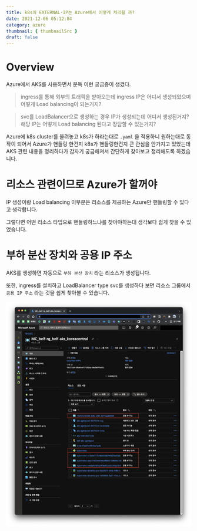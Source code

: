 ```yaml
---
title: k8s의 EXTERNAL-IP는 Azure에서 어떻게 처리될 까?
date: 2021-12-06 05:12:84
category: azure
thumbnail: { thumbnailSrc }
draft: false
---
```


# Overview

Azure에서 AKS를 사용하면서 문득 이런 궁금증이 생겼다.

> ingress를 통해 외부의 트래픽을 받아오는데 ingress IP은 어디서 생성되었으며 어떻게 Load balancing이 되는거지?

> svc를 LoadBalancer으로 생성하는 경우 IP가 생성되는데 어디서 생성된거지? 해당 IP는 어떻게 Load balancing 된다고 장담할 수 있는거지?

Azure에 k8s cluster를 올려놓고 k8s가 하라는대로 `.yaml` 을 적용하니 원하는대로 동작이 되어서 Azure가 핸들링 한건지 k8s가 핸들링한건지 큰 관심을 안가지고 있었는데 AKS 관련 내용을 정리하다가 갑자기 궁금해져서 간단하게 찾아보고 정리해도록 하겠습니다.

# 리소스 관련이므로 Azure가 할꺼야

IP 생성이랑 Load balancing 이부분은 리소스를 제공하는 Azure만 핸들링할 수 있다고 생각합니다.

그렇다면 어떤 리소스 타입으로 핸들링하느냐를 찾아야하는대 생각보다 쉽게 찾을 수 있었습니다.

# 부하 분산 장치와 공용 IP 주소

AKS를 생성하면 자동으로 `부하 분산 장치` 라는 리소스가 생성됩니다.

또한, ingress를 설치하고 LoadBalancer type svc를 생성하다 보면 리소스 그룹에서 `공용 IP 주소` 라는 것을 쉽게 찾아볼 수 있습니다.

![](./images/how-is-k8s-external-ip-handled-in-azure/1.png)
